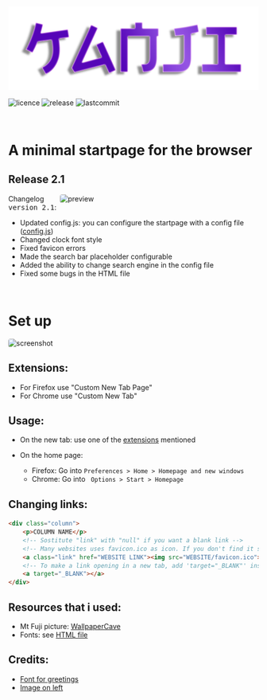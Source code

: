 ![bg](bg.png)

![licence](https://img.shields.io/github/license/alededorigo/kanji?color=%23cd58f4&style=for-the-badge) ![release](https://img.shields.io/github/v/release/alededorigo/kanji?color=ee4f84&include_prereleases&style=for-the-badge) ![lastcommit](https://img.shields.io/github/last-commit/alededorigo/kanji?color=%231ce590&style=for-the-badge)

<br />

# A minimal startpage for the browser
  
## Release 2.1 <img alt="" align="right" src="https://img.shields.io/github/repo-size/alededorigo/kanji?color=%2358d0f4&style=for-the-badge"/>

<a href="https://github.com/Alededorigo/Kanji/releases/tag/2.0">
  <img style="border-radius: 4px" src="https://res.cloudinary.com/dn3cdvdix/image/upload/v1615294890/image_2021-03-09_14-00-52_xiacwg.png" alt="preview" align="right" width="400px"/>
</a>


Changelog <kbd>version 2.1</kbd>:
* Updated config.js: you can configure the startpage with a config file ([config.js](https://github.com/Alededorigo/Kanji/blob/main/config.js))
* Changed clock font style
* Fixed favicon errors
* Made the search bar placeholder configurable
* Added the ability to change search engine in the config file
* Fixed some bugs in the HTML file

<br />

# Set up

<img style="border-radius: 4px" src="https://res.cloudinary.com/dn3cdvdix/image/upload/v1615300936/preview_nosmbp.gif" alt="screenshot"/>

## Extensions:
* For Firefox use "Custom New Tab Page"
* For Chrome use "Custom New Tab"

## Usage:
- On the new tab: use one of the [extensions](#extensions) mentioned

- On the home page:
    * Firefox: Go into
    ```Preferences > Home > Homepage and new windows```
    * Chrome: Go into
    ``` Options > Start > Homepage```

## Changing links:
```html
<div class="column">
    <p>COLUMN NAME</p>
    <!-- Sostitute "link" with "null" if you want a blank link -->
    <!-- Many websites uses favicon.ico as icon. If you don't find it smiply download a png/ico/svg icon and put its path <img src="HERE"> -->
    <a class="link" href="WEBSITE LINK"><img src="WEBSITE/favicon.ico">WEBSITE NAME</a>
    <!-- To make a link opening in a new tab, add 'target="_BLANK"' inside the link tag -->
    <a target="_BLANK"></a>
</div>
```

## Resources that i used:
* Mt Fuji picture: [WallpaperCave](https://wallpapercave.com/mt-fuji-wallpaper)
* Fonts: see [HTML file](https://github.com/Alededorigo/Kanji/blob/main/index.html)

## Credits:
* [Font for greetings](https://www.1001fonts.com/electroharmonix-font.html)
* [Image on left](https://wallpapercave.com/mt-fuji-wallpaper)